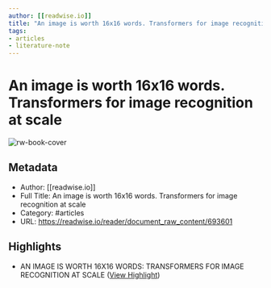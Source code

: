 ```yaml
---
author: [[readwise.io]]
title: "An image is worth 16x16 words. Transformers for image recognition at scale"
tags: 
- articles
- literature-note
---
```

# An image is worth 16x16 words. Transformers for image recognition at scale

![rw-book-cover](https://readwise-assets.s3.amazonaws.com/static/images/article2.74d541386bbf.png)

## Metadata
- Author: [[readwise.io]]
- Full Title: An image is worth 16x16 words. Transformers for image recognition at scale
- Category: #articles
- URL: https://readwise.io/reader/document_raw_content/693601

## Highlights
- AN IMAGE IS WORTH 16X16 WORDS:
  TRANSFORMERS FOR IMAGE RECOGNITION AT SCALE ([View Highlight](https://read.readwise.io/read/01gzxe60sc8jrhz0n8xxgtey38))
